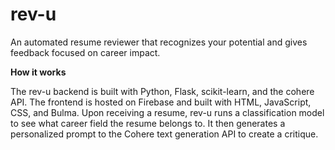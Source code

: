 # rev-u
An automated resume reviewer that recognizes your potential and gives feedback focused on career impact.

**How it works**

The rev-u backend is built with Python, Flask, scikit-learn, and the cohere API. The frontend is hosted on Firebase and built with HTML, JavaScript, CSS, and Bulma. Upon receiving a resume, rev-u runs a classification model to see what career field the resume belongs to. It then generates a personalized prompt to the Cohere text generation API to create a critique. 
